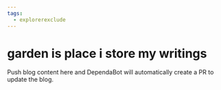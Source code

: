 ```yaml
---
tags:
  - explorerexclude
---
```


# garden is place i store my writings
Push blog content here and DependaBot will automatically create a PR to update the blog.